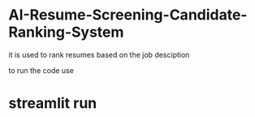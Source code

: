 # AI-Resume-Screening-Candidate-Ranking-System
it is used to rank resumes based on the job desciption 

to run the code use 
# streamlit run <filename>
